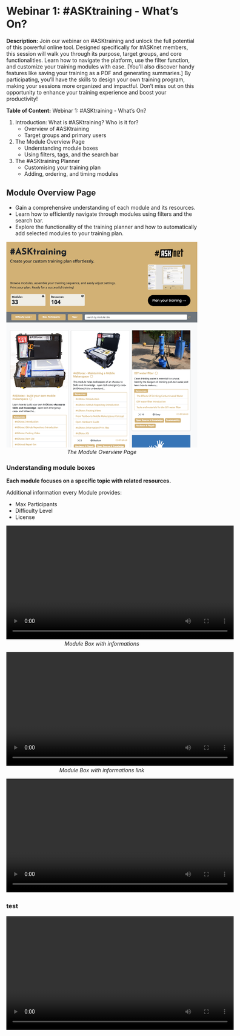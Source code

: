# Webinar 1: #ASKtraining - What’s On?

__Description:__
Join our webinar on #ASKtraining and unlock the full potential of this powerful online tool. Designed specifically for #ASKnet members, this session will walk you through its purpose, target groups, and core functionalities. Learn how to navigate the platform, use the filter function, and customize your training modules with ease. [You’ll also discover handy features like saving your training as a PDF and generating summaries.] By participating, you’ll have the skills to design your own training program, making your sessions more organized and impactful. Don’t miss out on this opportunity to enhance your training experience and boost your productivity!

__Table of Content:__
Webinar 1: #ASKtraining - What’s On?
1. Introduction: What is #ASKtraining? Who is it for?
   + Overview of #ASKtraining
   + Target groups and primary users
2. The Module Overview Page
   + Understanding module boxes
   + Using filters, tags, and the search bar
3. The #ASKtraining Planner
   + Customising your training plan
   + Adding, ordering, and timing modules
  

## Module Overview Page

+ Gain a comprehensive understanding of each module and its resources.
+ Learn how to efficiently navigate through modules using filters and the search bar.
+ Explore the functionality of the training planner and how to automatically add selected modules to your training plan.

<p align="center" width="100%"><img width="600" src="images/module_overview_page/module_overview.png" alt="Module Overview Page"/><br><em>The Module Overview Page</em></p>

### Understanding module boxes
__Each module focuses on a specific topic with related resources.__

Additional information every Module provides:
+ Max Participants
+ Difficulty Level
+ License

<p align="center" width="100%">
<video width="600" <source src="./images/module_overview_page/module-topic_additional_info.mp4"></source></video>
<br><em>Module Box with informations</em></p>

<p align="center" width="100%">
<video width="600" <source src="https://github.com/walthierer/webinar_1-ASKtraining/blob/main/images/module_overview_page/module-topic_additional_info.mov"></source></video>
<br><em>Module Box with informations link</em></p>

<video width="600" controls>
  <source src="./images/module_overview_page/module-topic_additional_info.mp4" type="video/mp4">
  Dein Browser unterstützt das Video-Tag nicht.
</video>

### test

<video width="600" controls>
  <source src="images/module_overview_page/module-topic_additional_info.mp4" type="video/mp4">
  Dein Browser unterstützt das Video-Tag nicht.
</video>
